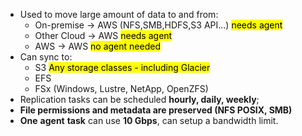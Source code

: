- Used to move large amount of data to and from:
	- On-premise -> AWS (NFS,SMB,HDFS,S3 API...) <mark class="hltr-red">needs agent</mark>
	- Other Cloud -> AWS <mark class="hltr-red">needs agent</mark>
	- AWS -> AWS <mark class="hltr-green">no agent needed</mark>
- Can sync to:
	- S3 <mark class="hltr-green">Any storage classes - including Glacier</mark>
	- EFS
	- FSx (Windows, Lustre, NetApp, OpenZFS)
- Replication tasks can be scheduled **hourly, daily, weekly**;
- **File permissions and metadata are preserved (NFS POSIX, SMB)**
- **One** **agent** **task** can use **10 Gbps**, can setup a bandwidth limit.